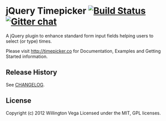 # jQuery Timepicker [![Build Status](https://travis-ci.org/wvega/timepicker.png?branch=master)](https://travis-ci.org/wvega/timepicker) [![Gitter chat](https://badges.gitter.im/wvega/timepicker.png)](https://gitter.im/wvega/timepicker)

A jQuery plugin to enhance standard form input fields helping users to select
(or type) times.

Please visit http://timepicker.co for Documentation, Examples and Getting Started information.

## Release History

See [CHANGELOG](https://github.com/wvega/timepicker/blob/master/CHANGELOG).

## License
Copyright (c) 2012 Willington Vega
Licensed under the MIT, GPL licenses.
